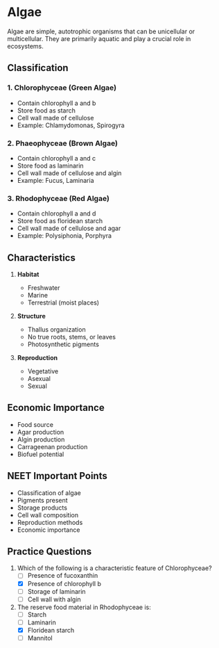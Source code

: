 # Algae

Algae are simple, autotrophic organisms that can be unicellular or multicellular. They are primarily aquatic and play a crucial role in ecosystems.

## Classification

### 1. Chlorophyceae (Green Algae)
- Contain chlorophyll a and b
- Store food as starch
- Cell wall made of cellulose
- Example: Chlamydomonas, Spirogyra

### 2. Phaeophyceae (Brown Algae)
- Contain chlorophyll a and c
- Store food as laminarin
- Cell wall made of cellulose and algin
- Example: Fucus, Laminaria

### 3. Rhodophyceae (Red Algae)
- Contain chlorophyll a and d
- Store food as floridean starch
- Cell wall made of cellulose and agar
- Example: Polysiphonia, Porphyra

## Characteristics

1. **Habitat**
   - Freshwater
   - Marine
   - Terrestrial (moist places)

2. **Structure**
   - Thallus organization
   - No true roots, stems, or leaves
   - Photosynthetic pigments

3. **Reproduction**
   - Vegetative
   - Asexual
   - Sexual

## Economic Importance

- Food source
- Agar production
- Algin production
- Carrageenan production
- Biofuel potential

## NEET Important Points

- Classification of algae
- Pigments present
- Storage products
- Cell wall composition
- Reproduction methods
- Economic importance

## Practice Questions

1. Which of the following is a characteristic feature of Chlorophyceae?
   - [ ] Presence of fucoxanthin
   - [x] Presence of chlorophyll b
   - [ ] Storage of laminarin
   - [ ] Cell wall with algin

2. The reserve food material in Rhodophyceae is:
   - [ ] Starch
   - [ ] Laminarin
   - [x] Floridean starch
   - [ ] Mannitol 